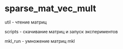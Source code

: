 # sparse_mat_vec_mult
util - чтение матриц

scripts - скачивание матриц и запуск экспериментов

mkl_run - умножение матриц mkl
